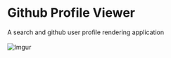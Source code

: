 # Github Profile Viewer
A search and github user profile rendering application
<br/>
<br/>
![Imgur](https://i.imgur.com/OP4QS7Jh.png)
